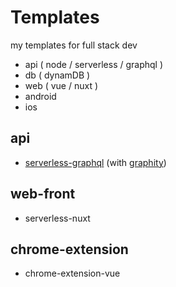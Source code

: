 # Templates

my templates for full stack dev

- api ( node / serverless / graphql )
- db ( dynamDB )
- web ( vue / nuxt )
- android
- ios

## api

- [serverless-graphql](/serverless-graphql) (with [graphity](https://github.com/wan2land/graphity))

## web-front

- serverless-nuxt


## chrome-extension

- chrome-extension-vue